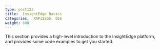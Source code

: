 ```yaml
---
type: post123
title:  InsightEdge Basics
categories:  XAP122GS, OSS
weight: 600
---
```


This section provides a high-level introduction to the InsightEdge platform, and provides some code examples to get you started. 

<!--
minitoc
-->

